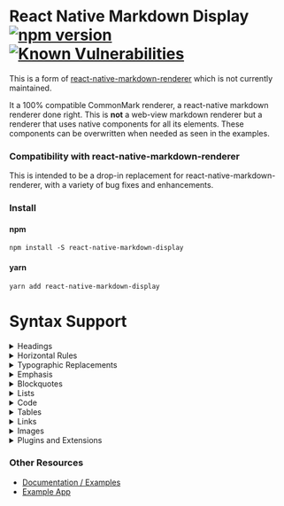 # React Native Markdown Display [![npm version](https://badge.fury.io/js/react-native-markdown-display.svg)](https://badge.fury.io/js/react-native-markdown-display) [![Known Vulnerabilities](https://snyk.io/test/github/iamacup/react-native-markdown-display/badge.svg)](https://snyk.io/test/github/iamacup/react-native-markdown-display)

This is a form of [react-native-markdown-renderer](https://github.com/mientjan/react-native-markdown-renderer) which is not currently maintained.

It a 100% compatible CommonMark renderer, a react-native markdown renderer done right. This is __not__
a web-view markdown renderer but a renderer that uses native components for all its elements. These components can be overwritten when needed as seen in the examples.

### Compatibility with react-native-markdown-renderer

This is intended to be a drop-in replacement for react-native-markdown-renderer, with a variety of bug fixes and enhancements.

### Install

#### npm
```npm
npm install -S react-native-markdown-display
```
#### yarn
```npm
yarn add react-native-markdown-display
```

# Syntax Support


<details><summary>Headings</summary>
<p>

  # h1 Heading 8-)
  ## h2 Heading
  ### h3 Heading
  #### h4 Heading
  ##### h5 Heading
  ###### h6 Heading

</p>
</details>


<details><summary>Horizontal Rules</summary>
<p>

  ___

  ---

</p>
</details>


<details><summary>Typographic Replacements</summary>
<p>

  Enable typographer option to see result.

  (c) (C) (r) (R) (tm) (TM) (p) (P) +-

  test.. test... test..... test?..... test!....

  !!!!!! ???? ,,  -- ---

  "Smartypants, double quotes" and 'single quotes'

</p>
</details>


<details><summary>Emphasis</summary>
<p>

  Enable typographer option to see result.

  (c) (C) (r) (R) (tm) (TM) (p) (P) +-

  test.. test... test..... test?..... test!....

  !!!!!! ???? ,,  -- ---

  **This is bold text**

  __This is bold text__

  *This is italic text*

  _This is italic text_

  ~~Strikethrough~~

</p>
</details>


<details><summary>Blockquotes</summary>
<p>

  > Blockquotes can also be nested...
  >> ...by using additional greater-than signs right next to each other...
  > > > ...or with spaces between arrows.

</p>
</details>


<details><summary>Lists</summary>
<p>
  Unordered

  + Create a list by starting a line with `+`, `-`, or `*`
  + Sub-lists are made by indenting 2 spaces:
    - Marker character change forces new list start:
      * Ac tristique libero volutpat at
      + Facilisis in pretium nisl aliquet
      - Nulla volutpat aliquam velit
  + Very easy!

  Ordered

  1. Lorem ipsum dolor sit amet
  2. Consectetur adipiscing elit
  3. Integer molestie lorem at massa


  1. You can use sequential numbers...
  1. ...or keep all the numbers as `1.`

  Start numbering with offset:

  57. foo
  1. bar
</p>
</details>


<details><summary>Code</summary>
<p>
  
  Inline `code`

  Indented code

      // Some comments
      line 1 of code
      line 2 of code
      line 3 of code


  Block code "fences"

  ```
  Sample text here...
  ```

  Syntax highlighting

  ``` js
  var foo = function (bar) {
    return bar++;
  };

  console.log(foo(5));
  ```

</p>
</details>


<details><summary>Tables</summary>
<p>

  | Option | Description |
  | ------ | ----------- |
  | data   | path to data files to supply the data that will be passed into templates. |
  | engine | engine to be used for processing templates. Handlebars is the default. |
  | ext    | extension to be used for dest files. |

  Right aligned columns

  | Option | Description |
  | ------:| -----------:|
  | data   | path to data files to supply the data that will be passed into templates. |
  | engine | engine to be used for processing templates. Handlebars is the default. |
  | ext    | extension to be used for dest files. |

</p>
</details>

<details><summary>Links</summary>
<p>

  [link text](http://dev.nodeca.com)

  [link with title](http://nodeca.github.io/pica/demo/ "title text!")

  Autoconverted link https://github.com/nodeca/pica (enable linkify to see)

</p>
</details>

<details><summary>Images</summary>
<p>

  ![Minion](https://octodex.github.com/images/minion.png)
  ![Stormtroopocat](https://octodex.github.com/images/stormtroopocat.jpg "The Stormtroopocat")

  Like links, Images also have a footnote style syntax

  ![Alt text][id]

  With a reference later in the document defining the URL location:

  [id]: https://octodex.github.com/images/dojocat.jpg  "The Dojocat"

</p>
</details>

<details><summary>Plugins and Extensions</summary>
<p>

  Plugins for **extra** syntax support - [see plugins](https://www.npmjs.com/browse/keyword/markdown-it-plugin) for the markdown-it library that this library is built on.

</p>
</details>


### Other Resources

 - [Documentation / Examples](https://github.com/iamacup/react-native-markdown-display/tree/master/doc)
 - [Example App](https://github.com/iamacup/react-native-markdown-display/tree/master/example)
